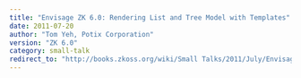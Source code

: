 ```yaml
---
title: "Envisage ZK 6.0: Rendering List and Tree Model with Templates"
date: 2011-07-20
author: "Tom Yeh, Potix Corporation"
version: "ZK 6.0"
category: small-talk
redirect_to: "http://books.zkoss.org/wiki/Small Talks/2011/July/Envisage ZK 6.0: Rendering List and Tree Model with Templates"
---
```

